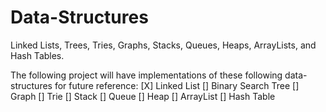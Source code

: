 # Data-Structures
Linked Lists, Trees, Tries, Graphs, Stacks, Queues, Heaps, ArrayLists, and Hash Tables.

The following project will have implementations of these following data-structures for future reference:
[X] Linked List
[] Binary Search Tree
[] Graph
[] Trie
[] Stack
[] Queue
[] Heap
[] ArrayList
[] Hash Table
